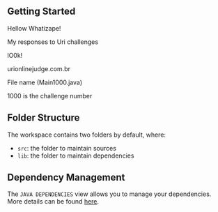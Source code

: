 ## Getting Started

Hellow Whatizape!

My responses to Uri challenges

lO0k!

urionlinejudge.com.br

File name (Main1000.java)

1000 is the challenge number



## Folder Structure

The workspace contains two folders by default, where:

- `src`: the folder to maintain sources
- `lib`: the folder to maintain dependencies

## Dependency Management

The `JAVA DEPENDENCIES` view allows you to manage your dependencies. More details can be found [here](https://github.com/microsoft/vscode-java-pack/blob/master/release-notes/v0.9.0.md#work-with-jar-files-directly).
